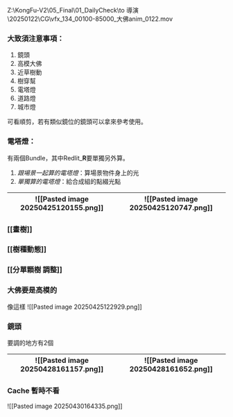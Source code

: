 Z:\KongFu-V2\05_Final\01_DailyCheck\to 導演\20250122\CG\vfx_134_00100-85000_大佛anim_0122.mov

### 大致須注意事項：
1. 鏡頭
2. 高模大佛
3. 近草樹動
4. 樹穿幫
5. 電塔燈
6. 道路燈
7. 城市燈

可看順剪，若有類似鏡位的鏡頭可以拿來參考使用。

### 電塔燈：
有兩個Bundle，其中Redlit_**R**要單獨另外算。
1. *跟場景一起算的電塔燈*：算場景物件身上的光
2. *單獨算的電塔燈*：給合成組的點綴光點

| ![[Pasted image 20250425120155.png]] | ![[Pasted image 20250425120747.png]] |
| ------------------------------------ | ------------------------------------ |

### [[畫樹]]
### [[樹種動態]]

### [[分單顆樹 調整]]

### 大佛要是高模的
像這樣
![[Pasted image 20250425122929.png]]


### 鏡頭
要調的地方有2個

| ![[Pasted image 20250428161157.png]] | ![[Pasted image 20250428161652.png]] |
| ------------------------------------ | ------------------------------------ |

### Cache 暫時不看
![[Pasted image 20250430164335.png]]